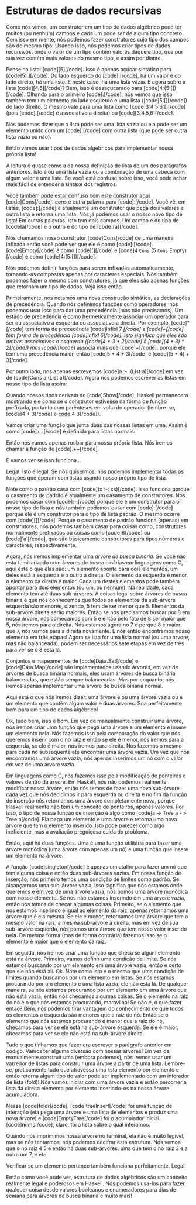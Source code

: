 Estruturas de dados recursivas
==============================

Como nós vimos, um construtor em um tipo de dados algébrico pode ter muitos (ou nenhum) campos e cada um pode ser de algum tipo concreto. Com isso em mente, nós podemos fazer construtores cujo tipo dos campos são do mesmo tipo! Usando isso, nós podemos criar tipos de dados recursivos, onde o valor de um tipo contém valores daquele tipo, que por sua vez contém mais valores do mesmo tipo, e assim por diante.

Pense na lista: [code][5][/code]. Isso é apenas açúcar sintático para [code]5:[][/code]. Do lado esquerdo do [code]:[/code], há um valor e do lado direito, há uma lista. E neste caso, há uma lista vazia. E agora sobre a lista [code][4,5][/code]? Bem, isso é desaçucarado para [code]4:(5:[])[/code]. Olhando para o primeiro [code]:[/code], nós vemos que isso também tem um elemento do lado esquerdo e uma lista ([code]5:[][/code]) do lado direito. O mesmo vale para uma lista como [code]3:4:5:6:[][/code] (pois [code]:[/code] é associativo a direita) ou [code][3,4,5,6][/code].

Nós podemos dizer que a lista pode ser uma lista vazia ou ela pode ser um elemento unido com um [code]:[/code] com outra lista (que pode ser outra lista vazia ou não).

Então vamos usar tipos de dados algébricos para implementar nossa própria lista!


A leitura é quase como a da nossa definição de lista de um dos parágrafos anteriores. Isto é ou uma lista vazia ou a combinação de uma cabeça com algum valor e uma lista. Se você está confuso sobre isso, você pode achar mais fácil de entender a sintaxe dos registros.



Você também pode estar confuso com este construtor aqui [code]Cons[/code]. <i>cons</i> é outra palavra para [code]:[/code]. Você vê, em listas, [code]:[/code] é atualmente um construtor que pega dois valores e outra lista e retorna uma lista. Nós já podemos usar o nosso novo tipo de lista! Em outras palavras, isto tem dois campos. Um campo é do tipo de [code]a[/code] e o outro é do tipo de [code][a][/code].



Nós chamamos nosso construtor [code]Cons[/code] de uma maneira infixada então você pode ver que ele é como [code]:[/code]. [code]Empty[/code] é como [code][][/code] e [code]4 `Cons` (5 `Cons` Empty)[/code] é como [code]4:(5:[])[/code].

Nós podemos definir funções para serem infixadas automaticamente, tornando-as compostas apenas por caracteres especiais. Nós também podemos fazer o mesmo com construtores, já que eles são apenas funções que retornam um tipo de dados. Veja isso então.



Primeiramente, nós notamos uma nova construção sintática, as declarações de precedência. Quando nós definimos funções como operadores, nós podemos usar isso para dar uma precedência (mas não precisamos). Um estado de precedência é como hermeticamente associar um operador para ser ou associativo a esquerda ou associativo a direita. Por exemplo, [code]*[/code] tem forma de precedência [code]infixl 7 *[/code] e [code]+[/code] tem forma de precedência [code]infixl 6[/code]. Isto significa que eles são ambos associativos a esquerda ([code]4 * 3 * 2[/code] é [code](4 * 3) * 2[/code]) mas [code]*[/code] associa mais que [code]+[/code], porque ele tem uma precedência maior, então [code]5 * 4 + 3[/code] é [code](5 * 4) + 3[/code].

Por outro lado, nos apenas escrevemos [code]a :-: (List a)[/code] em vez de [code]Cons a (List a)[/code]. Agora nós podemos escrever as listas em nosso tipo de lista assim:



Quando nossos tipos derivam de [code]Show[/code], Haskell permanecerá mostrando ele como se o construtor estivesse na forma de função prefixada, portanto com parênteses em volta do operador (lembre-se, [code]4 + 3[/code] é [code](+) 4 3[/code]).

Vamos criar uma função que junta duas das nossas listas em uma. Assim é como [code]++[/code] é definida para listas normais:



Então nós vamos apenas roubar para nossa própria lista. Nós iremos chamar a função de [code].++[/code].


E vamos ver se isso funciona…


Legal. Isto é legal. Se nós quisermos, nós podemos implementar todas as funções que operam com listas usando nosso próprio tipo de lista.

Note como o padrão casa com [code](x :-: xs)[/code]. Isso funciona porque o casamento de padrão é atualmente um casamento de construtores. Nós podemos casar com [code]:-:[/code] porque ele é um construtor para o nosso tipo de lista e nós também podemos casar com [code]:[/code] porque ele é um construtor para o tipo de lista padrão. O mesmo ocorre com [code][][/code]. Porque o casamento de padrão funciona (apenas) em construtores, nós podemos também casar para coisas como, construtores normalmente prefixados ou coisas como [code]8[/code] ou [code]'a'[/code], que são basicamente construtores para tipos números e caracteres, respectivamente.

Agora, nós iremos implementar uma <em>árvore de busca binária</em>. Se você não esta familiarizado com árvores de busca binárias em linguagens como C, aqui está o que elas são: um elemento aponta para dois elementos, um deles está a esquerda e o outro a direita. O elemento da esquerda é menor, o elemento da direita é maior. Cada um destes elementos pode também apontar para dois elementos (ou um, ou nenhum). Na realidade, cada elemento tem até duas sub-árvores. A coisas legal sobre árvores de busca binária é que nós conhecemos que todos os elementos da sub-árvore esquerda são menores, dizendo, 5 tem de ser menor que 5. Elementos da sub-árvore direita serão maiores. Então se nós precisamos buscar por 8 em nossa árvore, nós começamos com 5 e então pelo fato de 8 ser maior que 5, nós iremos para a direita. Nós estamos agora no 7 e porque 8 é maior que 7, nós vamos para a direita novamente. E nós então encontramos nosso elemento em três etapas! Agora se isto for uma lista normal (ou uma árvore, mas não balanceada), podem ser necessários sete etapas em vez de três para ver se o 8 está lá.

Conjuntos e mapeamentos de [code]Data.Set[/code] e [code]Data.Map[/code] são implementados usando árvores, em vez de árvores de busca binária normais, eles usam árvores de busca binária balanceadas, que estão sempre balanceadas. Mas por enquanto, nós iremos apenas implementar uma árvore de busca binária normal.

Aqui está o que nós iremos dizer: uma árvore é ou uma árvore vazia ou é um elemento que contém algum valor e duas árvores. Soa perfeitamente bem para um tipo de dados algébrico!



Ok, tudo bem, isso é bom. Em vez de manualmente construir uma árvore, nós iremos criar uma função que pega uma árvore e um elemento e insere um elemento nela. Nós fazemos isso pela comparação do valor que nós queremos inserir com o nó raiz e então se ele é menor, nós iremos para a esquerda, se ele é maior, nós iremos para direita. Nós fazemos o mesmo para cada nó subsequente até encontrar uma árvore vazia. Um vez que nos encontramos uma árvore vazia, nós apenas inserimos um nó com o valor em vez de uma árvore vazia.


Em linguagens como C, nós fazemos isso pela modificação de ponteiros e valores dentro da árvore. Em Haskell, nós não podemos realmente modificar nossa árvore, então nós temos de fazer uma nova sub-árvore cada vez que nós decidimos ir para esquerda ou direita e no fim da função de inserção nós retornamos uma árvore completamente nova, porque Haskell realmente não tem um conceito de ponteiros, apenas valores. Por isso, o tipo de nossa função de inserção é algo como [code]a -&gt; Tree a - &gt; Tree a[/code]. Ela pega um elemento e uma árvore e retorna uma nova árvore que tem o elemento inserido. Isto pode parecer como algo ineficiente, mas a avaliação preguiçosa cuida do problema.

Então, aqui há duas funções. Uma é uma função utilitária para fazer uma árvore monódica (uma árvore com apenas um nó) e uma função que insere um elemento na árvore.



A função [code]singleton[/code] é apenas um atalho para fazer um nó que tem alguma coisa e então duas sub-árvores vazias. Em nossa função de inserção, nós primeiro temos uma condição de limites como padrão. Se alcançarmos uma sub-árvore vazia, isso significa que nós estamos onde queremos e em vez de uma árvore vazia, nós pomos uma árvore monódica com nosso elemento. Se nós não estamos inserindo em uma árvore vazia, então nós temos de checar algumas coisas. Primeiro, se o elemento que nós estamos inserindo é igual ao elemento da raiz, apenas retornamos uma árvore que é ela mesma. Se ele é menor, retornamos uma árvore que tem o mesmo valor na raiz, a mesma sub-árvore a direita, mas em vez de sua sub-árvore esquerda, nós pomos uma árvore que tem nosso valor inserido nela. Da mesma forma (mas de forma contrária) fazemos isso se o elemento é maior que o elemento da raiz.

Em seguida, nós iremos criar uma função que checa se algum elemento está na árvore. Primeiro, vamos definir uma condição de limite. Se nós estamos buscando por um elemento em uma árvore vazia, então é certo que ele não está ali. Ok. Note como isto é o mesmo que uma condição de limites quando buscamos por um elemento em listas. Se nós estamos procurando por um elemento e uma lista vazia, ele não está lá. De qualquer maneira, se nós estamos procurando por um elemento em uma árvore que não está vazia, então nós checamos algumas coisas. Se o elemento na raiz do nó é o que nós estamos procurando, maravilha! Se não é, o que fazer então? Bem, nós podemos tirar vantagem do conhecimento de que todos os elementos a esquerda são menores que a raiz do nó. Então se o elemento que nós estamos procurando é menor que a raiz do nó, checamos para ver se ele está na sub-árvore esquerda. Se ele é maior, checamos para ver se ele não está na sub-árvore direita.



Tudo o que tínhamos que fazer era escrever o parágrafo anterior em código. Vamos ter alguma diversão com nossas árvores! Em vez de manualmente construir uma (embora podemos), nós iremos usar um varredor de listas para construir uma árvore a partir de uma lista. Lembre-se, praticamente tudo que atravessa uma lista elemento por elemento e então retorna algum tipo de valor pode ser implementado com um interador de lista (fold)! Nós vamos iniciar com uma árvore vazia e então percorrer a lista da direita elemento por elemento inserindo-os na nossa árvore acumuladora.



Nesse [code]foldr[/code], [code]treeInsert[/code] foi uma função de interação (ela pega uma árvore e uma lista de elementos e produz uma nova árvore) e [code]EmptyTree[/code] foi o acumulador inicial. [code]nums[/code], claro, foi a lista sobre a qual interamos.

Quando nós imprimimos nossa árvore no terminal, ela não é muito legível, mas se nós tentarmos, nós podemos decifrar esta estrutura. Nós vemos que o nó raiz é 5 e então há duas sub-árvores, uma que tem o nó raiz 3 e a outra um 7, e etc.



Verificar se um elemento pertence também funciona perfeitamente. Legal!

Então como você pode ver, estrutura de dados algébricos são um conceito realmente legal e poderosos em Haskell. Nós podemos usa-los para fazer qualquer coisa desde valores booleanos e enumeradores para dias de semana para árvores de busca binária e muito mais!
